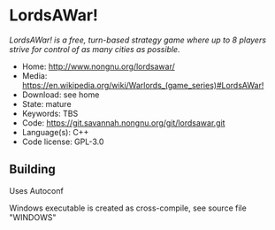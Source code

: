 # LordsAWar!

_LordsAWar! is a free, turn-based strategy game where up to 8 players strive for control of as many cities as possible._

- Home: http://www.nongnu.org/lordsawar/
- Media: <https://en.wikipedia.org/wiki/Warlords_(game_series)#LordsAWar!>
- Download: see home
- State: mature
- Keywords: TBS
- Code: https://git.savannah.nongnu.org/git/lordsawar.git
- Language(s): C++
- Code license: GPL-3.0

## Building

Uses Autoconf

Windows executable is created as cross-compile, see source file "WINDOWS" 

